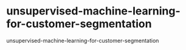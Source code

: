 # unsupervised-machine-learning-for-customer-segmentation
unsupervised-machine-learning-for-customer-segmentation
